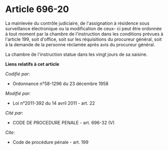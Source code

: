 # Article 696-20

La mainlevée du contrôle judiciaire, de l'assignation à résidence sous surveillance électronique ou la modification de ceux-
ci peut être ordonnée à tout moment par la chambre de l'instruction dans les conditions prévues à l'article 199, soit
d'office, soit sur les réquisitions du procureur général, soit à la demande de la personne réclamée après avis du procureur
général. 

La chambre de l'instruction statue dans les vingt jours de sa saisine.

**Liens relatifs à cet article**

_Codifié par_:

  - Ordonnance n°58-1296 du 23 décembre 1958

_Modifié par_:

  - Loi n°2011-392 du 14 avril 2011 - art. 22

_Cité par_:

  - CODE DE PROCEDURE PENALE - art. 696-32 (V)

_Cite_:

  - Code de procédure pénale - art. 199
